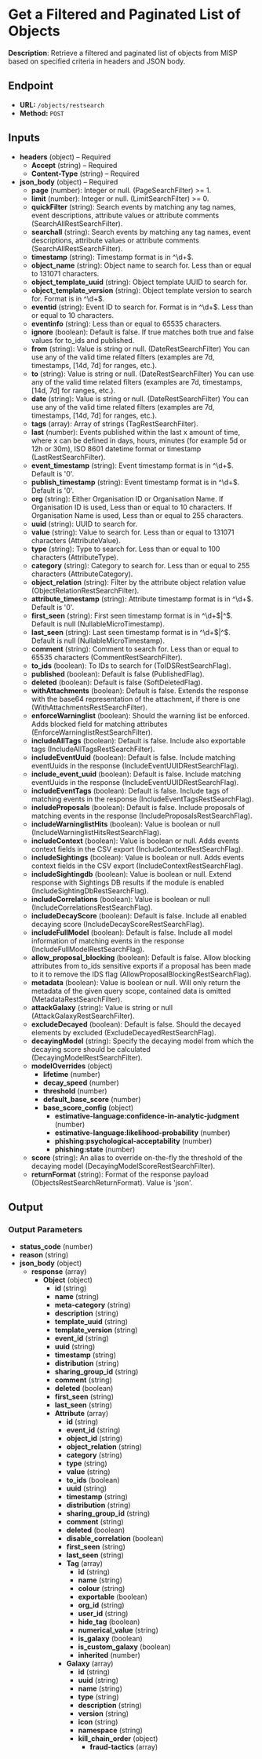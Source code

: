 # Get a Filtered and Paginated List of Objects

**Description**: Retrieve a filtered and paginated list of objects from MISP based on specified criteria in headers and JSON body.

## Endpoint

- **URL:** `/objects/restsearch`
- **Method:** `POST`
## Inputs

- **headers** (object) – Required
  - **Accept** (string) – Required
  - **Content-Type** (string) – Required
- **json_body** (object) – Required
  - **page** (number): Integer or null. (PageSearchFilter) >= 1.
  - **limit** (number): Integer or null. (LimitSearchFilter) >= 0.
  - **quickFilter** (string): Search events by matching any tag names, event descriptions, attribute values or attribute comments (SearchAllRestSearchFilter).
  - **searchall** (string): Search events by matching any tag names, event descriptions, attribute values or attribute comments (SearchAllRestSearchFilter).
  - **timestamp** (string): Timestamp format is in  ^\d+$.
  - **object_name** (string): Object name to search for. Less than or equal to 131071 characters.
  - **object_template_uuid** (string): Object template UUID to search for.
  - **object_template_version** (string): Object template version to search for. Format is in  ^\d+$.
  - **eventid** (string): Event ID to search for. Format is in  ^\d+$. Less than or equal to 10 characters.
  - **eventinfo** (string): Less than or equal to 65535 characters.
  - **ignore** (boolean): Default is false. If true matches both true and false values for to_ids and published.
  - **from** (string): Value is string or null. (DateRestSearchFilter) You can use any of the valid time related filters (examples are 7d, timestamps, [14d, 7d] for ranges, etc.).
  - **to** (string): Value is string or null. (DateRestSearchFilter) You can use any of the valid time related filters (examples are 7d, timestamps, [14d, 7d] for ranges, etc.).
  - **date** (string): Value is string or null. (DateRestSearchFilter) You can use any of the valid time related filters (examples are 7d, timestamps, [14d, 7d] for ranges, etc.).
  - **tags** (array): Array of strings (TagRestSearchFilter).
  - **last** (number): Events published within the last x amount of time, where x can be defined in days, hours, minutes (for example 5d or 12h or 30m), ISO 8601 datetime format or timestamp (LastRestSearchFilter).
  - **event_timestamp** (string): Event timestamp format is in  ^\d+$. Default is '0'.
  - **publish_timestamp** (string): Event timestamp format is in  ^\d+$. Default is '0'.
  - **org** (string): Either Organisation ID or Organisation Name. If Organisation ID is used, Less than or equal to 10 characters. If Organisation Name is used, Less than or equal to 255 characters.
  - **uuid** (string): UUID to search for.
  - **value** (string): Value to search for. Less than or equal to 131071 characters (AttributeValue).
  - **type** (string): Type to search for. Less than or equal to 100 characters (AttributeType).
  - **category** (string): Category to search for. Less than or equal to 255 characters (AttributeCategory).
  - **object_relation** (string): Filter by the attribute object relation value (ObjectRelationRestSearchFilter).
  - **attribute_timestamp** (string): Attribute timestamp format is in  ^\d+$. Default is '0'.
  - **first_seen** (string): First seen timestamp format is in  ^\d+$|^$. Default is null (NullableMicroTimestamp).
  - **last_seen** (string): Last seen timestamp format is in  ^\d+$|^$. Default is null (NullableMicroTimestamp).
  - **comment** (string): Comment to search for. Less than or equal to 65535 characters (CommentRestSearchFilter).
  - **to_ids** (boolean): To IDs to search for (ToIDSRestSearchFlag).
  - **published** (boolean): Default is false (PublishedFlag).
  - **deleted** (boolean): Default is false (SoftDeletedFlag).
  - **withAttachments** (boolean): Default is false. Extends the response with the base64 representation of the attachment, if there is one (WithAttachmentsRestSearchFilter).
  - **enforceWarninglist** (boolean): Should the warning list be enforced. Adds blocked field for matching attributes (EnforceWarninglistRestSearchFilter).
  - **includeAllTags** (boolean): Default is false. Include also exportable tags (IncludeAllTagsRestSearchFilter).
  - **includeEventUuid** (boolean): Default is false. Include matching eventUuids in the response (IncludeEventUUIDRestSearchFlag).
  - **include_event_uuid** (boolean): Default is false. Include matching eventUuids in the response (IncludeEventUUIDRestSearchFlag).
  - **includeEventTags** (boolean): Default is false. Include tags of matching events in the response (IncludeEventTagsRestSearchFlag).
  - **includeProposals** (boolean): Default is false. Include proposals of matching events in the response (IncludeProposalsRestSearchFlag).
  - **includeWarninglistHits** (boolean): Value is boolean or null (IncludeWarninglistHitsRestSearchFlag).
  - **includeContext** (boolean): Value is boolean or null. Adds events context fields in the CSV export (IncludeContextRestSearchFlag).
  - **includeSightings** (boolean): Value is boolean or null. Adds events context fields in the CSV export (IncludeContextRestSearchFlag).
  - **includeSightingdb** (boolean): Value is boolean or null. Extend response with Sightings DB results if the module is enabled (IncludeSightingDbRestSearchFlag).
  - **includeCorrelations** (boolean): Value is boolean or null (IncludeCorrelationsRestSearchFlag).
  - **includeDecayScore** (boolean): Default is false. Include all enabled decaying score (IncludeDecayScoreRestSearchFlag).
  - **includeFullModel** (boolean): Default is false. Include all model information of matching events in the response (IncludeFullModelRestSearchFlag).
  - **allow_proposal_blocking** (boolean): Default is false. Allow blocking attributes from to_ids sensitive exports if a proposal has been made to it to remove the IDS flag (AllowProposalBlockingRestSearchFlag).
  - **metadata** (boolean): Value is boolean or null. Will only return the metadata of the given query scope, contained data is omitted (MetadataRestSearchFilter).
  - **attackGalaxy** (string): Value is string or null (AttackGalaxyRestSearchFilter).
  - **excludeDecayed** (boolean): Default is false. Should the decayed elements by excluded (ExcludeDecayedRestSearchFlag).
  - **decayingModel** (string): Specify the decaying model from which the decaying score should be calculated (DecayingModelRestSearchFilter).
  - **modelOverrides** (object)
    - **lifetime** (number)
    - **decay_speed** (number)
    - **threshold** (number)
    - **default_base_score** (number)
    - **base_score_config** (object)
      - **estimative-language:confidence-in-analytic-judgment** (number)
      - **estimative-language:likelihood-probability** (number)
      - **phishing:psychological-acceptability** (number)
      - **phishing:state** (number)
  - **score** (string): An alias to override on-the-fly the threshold of the decaying model (DecayingModelScoreRestSearchFilter).
  - **returnFormat** (string): Format of the response payload (ObjectsRestSearchReturnFormat). Value is 'json'.
## Output

### Output Parameters

- **status_code** (number)
- **reason** (string)
- **json_body** (object)
  - **response** (array)
    - **Object** (object)
      - **id** (string)
      - **name** (string)
      - **meta-category** (string)
      - **description** (string)
      - **template_uuid** (string)
      - **template_version** (string)
      - **event_id** (string)
      - **uuid** (string)
      - **timestamp** (string)
      - **distribution** (string)
      - **sharing_group_id** (string)
      - **comment** (string)
      - **deleted** (boolean)
      - **first_seen** (string)
      - **last_seen** (string)
      - **Attribute** (array)
        - **id** (string)
        - **event_id** (string)
        - **object_id** (string)
        - **object_relation** (string)
        - **category** (string)
        - **type** (string)
        - **value** (string)
        - **to_ids** (boolean)
        - **uuid** (string)
        - **timestamp** (string)
        - **distribution** (string)
        - **sharing_group_id** (string)
        - **comment** (string)
        - **deleted** (boolean)
        - **disable_correlation** (boolean)
        - **first_seen** (string)
        - **last_seen** (string)
        - **Tag** (array)
          - **id** (string)
          - **name** (string)
          - **colour** (string)
          - **exportable** (boolean)
          - **org_id** (string)
          - **user_id** (string)
          - **hide_tag** (boolean)
          - **numerical_value** (string)
          - **is_galaxy** (boolean)
          - **is_custom_galaxy** (boolean)
          - **inherited** (number)
        - **Galaxy** (array)
          - **id** (string)
          - **uuid** (string)
          - **name** (string)
          - **type** (string)
          - **description** (string)
          - **version** (string)
          - **icon** (string)
          - **namespace** (string)
          - **kill_chain_order** (object)
            - **fraud-tactics** (array)